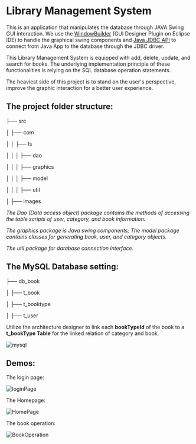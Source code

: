 # Library Management System



This is an application that manipulates the database through JAVA Swing GUI interaction. We use the [WindowBuilder](https://www.eclipse.org/windowbuilder/) (GUI Designer Plugin on Eclipse IDE) to handle the graphical swing components and [Java JDBC API](https://docs.oracle.com/javase/8/docs/technotes/guides/jdbc/) to connect from Java App to the database through the JDBC driver.

This Library Management System is equipped with add, delete, update, and search for books. The underlying implementation principle of these functionalities is relying on the SQL database operation statements.

The heaviest side of this project is to stand on the user's perspective, improve the graphic interaction for a better user experience. 



## The project folder structure:

├── src

│ ├── com

│ │ ├── ls

│ │ │ ├── dao

│ │ │ ├── graphics

│ │ │ ├── model

│ │ │ ├── util

│ ├── images



*The Dao (Data access object) package contains the methods of accessing the table scripts of user, category, and book information.* 

*The graphics package is Java swing components; The model package contains classes for generating book, user, and category objects.*

*The util package for database connection interface.*



## The MySQL Database setting:

├── db_book

│ ├── t_book

│ ├── t_booktype

│ ├── t_user



Utilize the architecture designer to link each **bookTypeId** of the book to a **t_bookType Table** for the linked relation of category and book.

![mysql](https://github.com/boxianglin/LibrarySystem/blob/master/Demo/mysql.png?raw=true)

## Demos: 



The login page:

![loginPage](https://github.com/boxianglin/LibrarySystem/blob/master/Demo/loginPage.png?raw=true)



The Homepage:

![HomePage](https://github.com/boxianglin/LibrarySystem/blob/master/Demo/HomePage.png?raw=true)



The book operation:

![BookOperation](https://github.com/boxianglin/LibrarySystem/blob/master/Demo/BookOperation.png?raw=true)